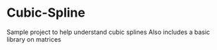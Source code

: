 # Cubic-Spline

Sample project to help understand cubic splines
Also includes a basic library on matrices
